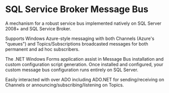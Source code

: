 # SQL Service Broker Message Bus

A mechanism for a robust service bus implemented natively on SQL Server 2008+ and SQL Service Broker.

Supports Windows Azure-style messaging with both Channels (Azure's "queues") and Topics/Subscriptions broadcasted messages for both permanent and ad hoc subscribers.

The .NET Windows Forms application assist in Message Bus installation and custom configuration script generation.  Once installed and configured, your custom message bus configuration runs entirely on SQL Server.

Easily interacted with over ADO including ADO.NET for sending/receiving on Channels or announcing/subscribing/listening on Topics.
